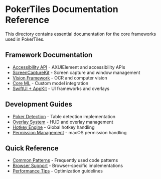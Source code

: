 # PokerTiles Documentation Reference

This directory contains essential documentation for the core frameworks used in PokerTiles.

## Framework Documentation

- [Accessibility API](./accessibility-api.md) - AXUIElement and accessibility APIs
- [ScreenCaptureKit](./screencapturekit.md) - Screen capture and window management
- [Vision Framework](./vision-framework.md) - OCR and computer vision
- [Core ML](./coreml.md) - Custom model integration
- [SwiftUI + AppKit](./swiftui-appkit.md) - UI frameworks and overlays

## Development Guides

- [Poker Detection](./poker-detection.md) - Table detection implementation
- [Overlay System](./overlay-system.md) - HUD and overlay management
- [Hotkey Engine](./hotkey-engine.md) - Global hotkey handling
- [Permission Management](./permissions.md) - macOS permission handling

## Quick Reference

- [Common Patterns](./common-patterns.md) - Frequently used code patterns
- [Browser Support](./browser-support.md) - Browser-specific implementations
- [Performance Tips](./performance.md) - Optimization guidelines
